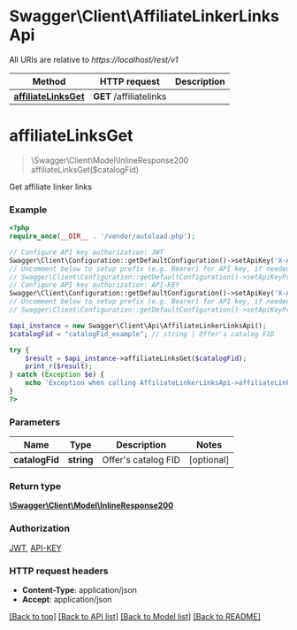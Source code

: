 # Swagger\Client\AffiliateLinkerLinksApi

All URIs are relative to *https://localhost/rest/v1*

Method | HTTP request | Description
------------- | ------------- | -------------
[**affiliateLinksGet**](AffiliateLinkerLinksApi.md#affiliateLinksGet) | **GET** /affiliatelinks | 


# **affiliateLinksGet**
> \Swagger\Client\Model\InlineResponse200 affiliateLinksGet($catalogFid)



Get affiliate linker links

### Example
```php
<?php
require_once(__DIR__ . '/vendor/autoload.php');

// Configure API key authorization: JWT
Swagger\Client\Configuration::getDefaultConfiguration()->setApiKey('X-Authorization-JWT', 'YOUR_API_KEY');
// Uncomment below to setup prefix (e.g. Bearer) for API key, if needed
// Swagger\Client\Configuration::getDefaultConfiguration()->setApiKeyPrefix('X-Authorization-JWT', 'Bearer');
// Configure API key authorization: API-KEY
Swagger\Client\Configuration::getDefaultConfiguration()->setApiKey('X-API-KEY', 'YOUR_API_KEY');
// Uncomment below to setup prefix (e.g. Bearer) for API key, if needed
// Swagger\Client\Configuration::getDefaultConfiguration()->setApiKeyPrefix('X-API-KEY', 'Bearer');

$api_instance = new Swagger\Client\Api\AffiliateLinkerLinksApi();
$catalogFid = "catalogFid_example"; // string | Offer's catalog FID

try {
    $result = $api_instance->affiliateLinksGet($catalogFid);
    print_r($result);
} catch (Exception $e) {
    echo 'Exception when calling AffiliateLinkerLinksApi->affiliateLinksGet: ', $e->getMessage(), PHP_EOL;
}
?>
```

### Parameters

Name | Type | Description  | Notes
------------- | ------------- | ------------- | -------------
 **catalogFid** | **string**| Offer&#39;s catalog FID | [optional]

### Return type

[**\Swagger\Client\Model\InlineResponse200**](../Model/InlineResponse200.md)

### Authorization

[JWT](../../README.md#JWT), [API-KEY](../../README.md#API-KEY)

### HTTP request headers

 - **Content-Type**: application/json
 - **Accept**: application/json

[[Back to top]](#) [[Back to API list]](../../README.md#documentation-for-api-endpoints) [[Back to Model list]](../../README.md#documentation-for-models) [[Back to README]](../../README.md)

